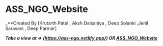 # ASS_NGO_Website

_**Created By [Krutarth Patel , Aksh Dalsaniya , Deep Solanki ,Jenil Saravani , Deep Parmar]

_**Take a view at => (https://ass-ngo.netlify.app/) OR [ASS_NGO_Website](https://github.com/Krutarth118/ASS_NGO_Website-main.git)**_

